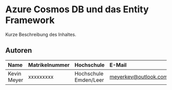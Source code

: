 # Azure Cosmos DB und das Entity Framework

Kurze Beschreibung des Inhaltes.

## Autoren

| Name          | Matrikelnummer | Hochschule   | E-Mail                     |
|:--------------|:---------------|:-----------  |:---------------------------|
|Kevin Meyer    | xxxxxxxxx      | Hochschule Emden/Leer| meyerkev@outlook.com       |
